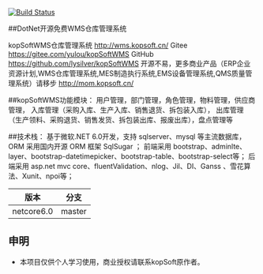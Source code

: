 [![Build Status](https://lysilver.visualstudio.com/kopsoftwms/_apis/build/status/lysilver.KopSoftWms?branchName=master)](https://lysilver.visualstudio.com/kopsoftwms/_build/latest?definitionId=3&branchName=master)


##DotNet开源免费WMS仓库管理系统


kopSoftWMS仓库管理系统 http://wms.kopsoft.cn/
Gitee https://gitee.com/yulou/kopSoftWMS
GitHub https://github.com/lysilver/kopSoftWMS
开源不易，更多商业产品（ERP企业资源计划,WMS仓库管理系统,MES制造执行系统,EMS设备管理系统,QMS质量管理系统）请移步 http://mom.kopsoft.cn/

##kopSoftWMS功能模块：
用户管理，部门管理，角色管理，物料管理，供应商管理，
入库管理（采购入库、生产入库、销售退货、拆包装入库），
出库管理（生产领料、采购退货、销售发货、拆包装出库、报废出库），盘点管理等

##技术栈：
基于微软.NET 6.0开发，支持 sqlserver、mysql  等主流数据库，ORM  采用国内开源 ORM  框架 SqlSugar ；
前端采用 bootstrap、adminlte、layer、bootstrap-datetimepicker、bootstrap-table、bootstrap-select等；
后端采用 asp.net mvc core、fluentValidation、nlog、Jil、DI、Ganss 、雪花算法、Xunit、npoi等；


|  版本   | 分支  |
|  ----  | ----  |
| netcore6.0  | master |


## 申明
* 本项目仅供个人学习使用，商业授权请联系kopSoft原作者。


